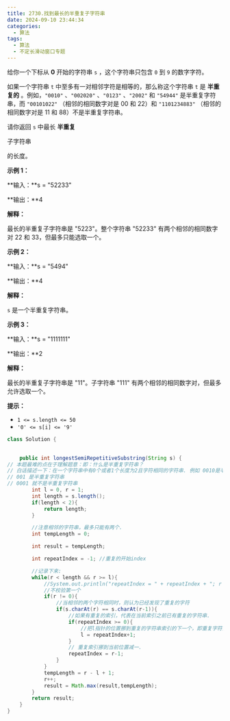 ```yaml
---
title: 2730.找到最长的半重复子字符串
date: 2024-09-10 23:44:34
categories:
  - 算法
tags:
  - 算法
  - 不定长滑动窗口专题
---
```


给你一个下标从 **0** 开始的字符串 `s` ，这个字符串只包含 `0` 到 `9` 的数字字符。

如果一个字符串 `t` 中至多有一对相邻字符是相等的，那么称这个字符串 `t` 是 **半重复的** 。例如，`"0010"` 、`"002020"` 、`"0123"` 、`"2002"` 和 `"54944"` 是半重复字符串，而 `"00101022"` （相邻的相同数字对是 00 和 22）和 `"1101234883"` （相邻的相同数字对是 11 和 88）不是半重复字符串。

请你返回 `s` 中最长 **半重复** 

子字符串

 的长度。



 

**示例 1：**

**输入：**s = "52233"

**输出：**4

**解释：**

最长的半重复子字符串是 "5223"。整个字符串 "52233" 有两个相邻的相同数字对 22 和 33，但最多只能选取一个。

**示例 2：**

**输入：**s = "5494"

**输出：**4

**解释：**

`s` 是一个半重复字符串。

**示例 3：**

**输入：**s = "1111111"

**输出：**2

**解释：**

最长的半重复子字符串是 "11"。子字符串 "111" 有两个相邻的相同数字对，但最多允许选取一个。

 

**提示：**

- `1 <= s.length <= 50`
- `'0' <= s[i] <= '9'`

```java
class Solution {

    
    public int longestSemiRepetitiveSubstring(String s) {
// 本题最难的点在于理解题意：即：什么是半重复字符串？
// 白话描述一下：在一个字符串中有0个或者1个长度为2且字符相同的字符串. 例如 0010是半重复字符串
// 001 是半重复字符串
// 0001 就不是半重复字符串
        int l = 0, r = 1;
        int length = s.length();
        if(length < 2){
            return length;
        }

        //注意相邻的字符串，最多只能有两个.
        int tempLength = 0;

        int result = tempLength;

        int repeatIndex = -1; //重复的开始index

        //记录下来:
        while(r < length && r >= l){
            //System.out.println("repeatIndex = " + repeatIndex + "; r = " + r +"; l = " + l + "; result = " + result);
            //不校验第一个
            if(r != 0){
                //当相邻的两个字符相同时，则认为已经发现了重复的字符
                if(s.charAt(r) == s.charAt(r-1)){
                    //如果有重复的索引，代表在当前索引之前已有重复的字符串.
                    if(repeatIndex >= 0){
                        //把l指针的位置挪到重复的字符串索引的下一个，即重复字符的末尾
                        l = repeatIndex+1;
                    }
                    // 重复索引挪到当前位置减一.
                    repeatIndex = r-1;
                }
            }
            tempLength = r - l + 1;
            r++;
            result = Math.max(result,tempLength);
        }
        return result;
    }
}

```

